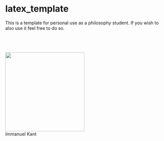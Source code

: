 # latex_template

This is a template for personal use as a philosophy student. If you wish to also use it feel free to do so.
\
\
\
\
\
<img src="https://upload.wikimedia.org/wikipedia/commons/4/43/Immanuel_Kant_%28painted_portrait%29.jpg" width="250">
\
Immanuel Kant
